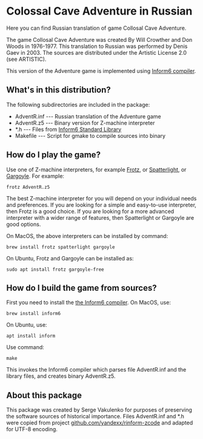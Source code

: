 # Colossal Cave Adventure in Russian

Here you can find Russian translation of game Collosal Cave Adventure.

The game Collosal Cave Adventure was created By Will Crowther and Don Woods in 1976-1977.
This translation to Russian was performed by Denis Gaev in 2003.
The sources are distributed under the Artistic License 2.0 (see ARTISTIC).

This version of the Adventure game is implemented using [Inform6 compiler](http://www.inform-fiction.org).

## What's in this distribution?

The following subdirectories are included in the package:

  * AdventR.inf --- Russian translation of the Adventure game
  * AdventR.z5  --- Binary version for Z-machine interpreter
  * *.h         --- Files from [Inform6 Standard Library](https://gitlab.com/DavidGriffith/inform6lib)
  * Makefile    --- Script for gmake to compile sources into binary

## How do I play the game?

Use one of Z-machine interpreters, for example [Frotz](https://davidgriffith.gitlab.io/frotz/),
or [Spatterlight](https://github.com/angstsmurf/spatterlight),
or [Gargoyle](https://ccxvii.net/gargoyle/).
For example:

    frotz AdventR.z5

The best Z-machine interpreter for you will depend on your individual needs and
preferences. If you are looking for a simple and easy-to-use interpreter, then
Frotz is a good choice. If you are looking for a more advanced interpreter with
a wider range of features, then Spatterlight or Gargoyle are good options.

On MacOS, the above interpreters can be installed by command:

    brew install frotz spatterlight gargoyle

On Ubuntu, Frotz and Gargoyle can be installed as:

    sudo apt install frotz gargoyle-free

## How do I build the game from sources?

First you need to install the [the Inform6 compiler](http://www.inform-fiction.org).
On MacOS, use:

    brew install inform6

On Ubuntu, use:

    apt install inform

Use command:

    make

This invokes the Inform6 compiler which parses file AdventR.inf and
the library files, and creates binary AdventR.z5.

## About this package

This package was created by Serge Vakulenko for purposes of preserving the software
sources of historical importance. Files AdventR.inf and *.h were copied from
project [github.com/yandexx/rinform-zcode](https://github.com/yandexx/rinform-zcode)
and adapted for UTF-8 encoding.
